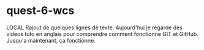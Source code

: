 # quest-6-wcs
LOCAL
Rajout de quelques lignes de texte.
Aujourd'hui je regarde des videos tuto en anglais pour comprendre comment fonctionne GIT et GitHub.
Jusqu'a maintenant, ça fonctionne.

